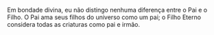 ﻿Em bondade divina, eu não distingo nenhuma diferença entre o Pai e o Filho. O Pai ama seus filhos do universo como um pai; o Filho Eterno considera todas as criaturas como pai e irmão.